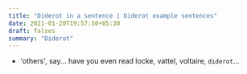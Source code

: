 ```yaml
---
title: "Diderot in a sentence | Diderot example sentences"
date: 2021-01-20T19:57:50+05:30
draft: falses
summary: "Diderot"
---
```

- 'others', say... have you even read locke, vattel, voltaire, `diderot`...
                 
